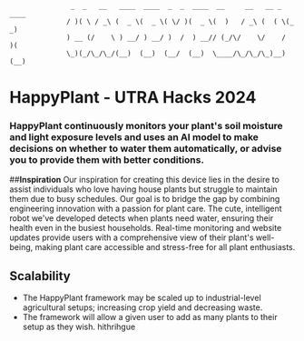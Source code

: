 ```
	           _  _   __   ____  ____  _  _  ____  __     __   __ _  ____ 
	          / )( \ / _\ (  _ \(  _ \( \/ )(  _ \(  )   / _\ (  ( \(_  _)
	          ) __ (/    \ ) __/ ) __/ )  /  ) __// (_/\/    \/    /  )(  
	          \_)(_/\_/\_/(__)  (__)  (__/  (__)  \____/\_/\_/\_)__) (__) 
```

# HappyPlant - UTRA Hacks 2024

### HappyPlant continuously monitors your plant's soil moisture and light exposure levels and uses an AI model to make decisions on whether to water them automatically, or advise you to provide them with better conditions.
##**Inspiration**
Our inspiration for creating this device lies in the desire to assist individuals who love having house plants but struggle to maintain them due to busy schedules. Our goal is to bridge the gap by combining engineering innovation with a passion for plant care. The cute, intelligent robot we've developed detects when plants need water, ensuring their health even in the busiest households. Real-time monitoring and website updates provide users with a comprehensive view of their plant's well-being, making plant care accessible and stress-free for all plant enthusiasts.
## Scalability
- The HappyPlant framework may be scaled up to industrial-level agricultural setups; increasing crop yield and decreasing waste.
- The framework will allow a given user to add as many plants to their setup as they wish.
hithrihgue